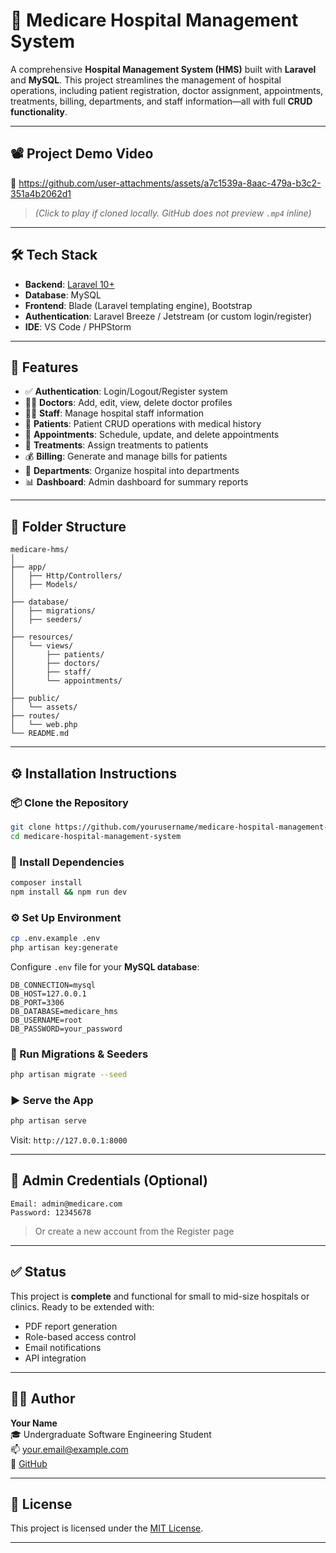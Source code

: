 # 🏥 Medicare Hospital Management System

A comprehensive **Hospital Management System (HMS)** built with **Laravel** and **MySQL**. This project streamlines the management of hospital operations, including patient registration, doctor assignment, appointments, treatments, billing, departments, and staff information—all with full **CRUD functionality**.

---

## 📽️ Project Demo Video

🎥 https://github.com/user-attachments/assets/a7c1539a-8aac-479a-b3c2-351a4b2062d1

> *(Click to play if cloned locally. GitHub does not preview `.mp4` inline)*

---

## 🛠️ Tech Stack

- **Backend**: [Laravel 10+](https://laravel.com/)
- **Database**: MySQL
- **Frontend**: Blade (Laravel templating engine), Bootstrap
- **Authentication**: Laravel Breeze / Jetstream (or custom login/register)
- **IDE**: VS Code / PHPStorm

---

## 🔧 Features

- ✅ **Authentication**: Login/Logout/Register system
- 👨‍⚕️ **Doctors**: Add, edit, view, delete doctor profiles
- 🧑‍💼 **Staff**: Manage hospital staff information
- 🧾 **Patients**: Patient CRUD operations with medical history
- 📅 **Appointments**: Schedule, update, and delete appointments
- 💊 **Treatments**: Assign treatments to patients
- 💰 **Billing**: Generate and manage bills for patients
- 🏥 **Departments**: Organize hospital into departments
- 📊 **Dashboard**: Admin dashboard for summary reports

---

## 📁 Folder Structure

```
medicare-hms/
│
├── app/
│   ├── Http/Controllers/
│   ├── Models/
│
├── database/
│   ├── migrations/
│   ├── seeders/
│
├── resources/
│   └── views/
│       ├── patients/
│       ├── doctors/
│       ├── staff/
│       └── appointments/
│
├── public/
│   └── assets/
├── routes/
│   └── web.php
└── README.md
```

---

## ⚙️ Installation Instructions

### 📦 Clone the Repository

```bash
git clone https://github.com/yourusername/medicare-hospital-management-system.git
cd medicare-hospital-management-system
```

### 🧪 Install Dependencies

```bash
composer install
npm install && npm run dev
```

### ⚙️ Set Up Environment

```bash
cp .env.example .env
php artisan key:generate
```

Configure `.env` file for your **MySQL database**:

```env
DB_CONNECTION=mysql
DB_HOST=127.0.0.1
DB_PORT=3306
DB_DATABASE=medicare_hms
DB_USERNAME=root
DB_PASSWORD=your_password
```

### 🧬 Run Migrations & Seeders

```bash
php artisan migrate --seed
```

### ▶️ Serve the App

```bash
php artisan serve
```

Visit: `http://127.0.0.1:8000`

---

## 🔐 Admin Credentials (Optional)

```text
Email: admin@medicare.com
Password: 12345678
```

> Or create a new account from the Register page

---

## ✅ Status

This project is **complete** and functional for small to mid-size hospitals or clinics. Ready to be extended with:

- PDF report generation
- Role-based access control
- Email notifications
- API integration

---

## 👨‍💻 Author

**Your Name**  
🎓 Undergraduate Software Engineering Student  
📫 your.email@example.com  
🔗 [GitHub](https://github.com/yourusername)

---

## 📄 License

This project is licensed under the [MIT License](LICENSE).

---

